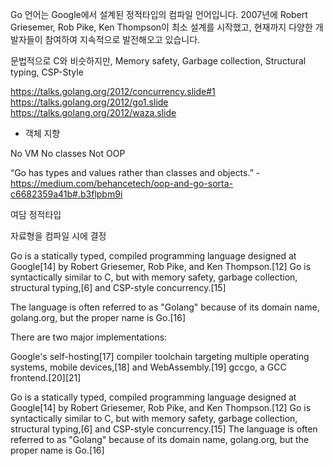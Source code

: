 
Go 언어는 Google에서 설계된 정적타입의 컴파일 언어입니다. 
2007년에 Robert Griesemer, Rob Pike, Ken Thompson이 최소 설계를 시작했고, 
현재까지 다양한 개발자들이 참여하여 지속적으로 발전해오고 있습니다.

문법적으로 C와 비슷하지만, Memory safety, Garbage collection, Structural typing, CSP-Style

https://talks.golang.org/2012/concurrency.slide#1
https://talks.golang.org/2012/go1.slide
https://talks.golang.org/2012/waza.slide

- 객체 지향

No VM
No classes
Not OOP

“Go has types and values rather than classes and objects.”
    - https://medium.com/behancetech/oop-and-go-sorta-c6682359a41b#.b3flpbm9i


여담
정적타입 

자료형을 컴파일 시에 결정

Go is a statically typed, compiled programming language designed at Google[14] by Robert Griesemer, Rob Pike, and Ken Thompson.[12]
 Go is syntactically similar to C, but with memory safety, garbage collection, structural typing,[6] and CSP-style concurrency.[15] 
 
 The language is often referred to as "Golang" because of its domain name, golang.org, but the proper name is Go.[16]

There are two major implementations:

Google's self-hosting[17] compiler toolchain targeting multiple operating systems, mobile devices,[18] and WebAssembly.[19]
gccgo, a GCC frontend.[20][21]



Go is a statically typed, compiled programming language designed at Google[14] by Robert Griesemer, Rob Pike, and Ken Thompson.[12] 
Go is syntactically similar to C, but with memory safety, garbage collection, structural typing,[6] and CSP-style concurrency.[15] 
The language is often referred to as "Golang" because of its domain name, golang.org, but the proper name is Go.[16]